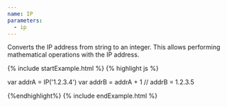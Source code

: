 ```yaml
---
name: IP
parameters:
  - ip
---
```


Converts the IP address from string to an integer. This allows performing mathematical operations with the IP address.

{% include startExample.html %}
{% highlight js %}

var addrA = IP('1.2.3.4')
var addrB = addrA + 1
// addrB = 1.2.3.5

{%endhighlight%}
{% include endExample.html %}
